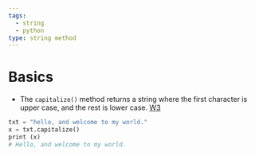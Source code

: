 ```yaml
---
tags:
  - string
  - python
type: string method
---
```

# Basics
- The `capitalize()` method returns a string where the first character is upper case, and the rest is lower case. [W3](https://www.w3schools.com/python/ref_string_capitalize.asp)
```python
txt = "hello, and welcome to my world."  
x = txt.capitalize()  
print (x)
# Hello, and welcome to my world.
```
